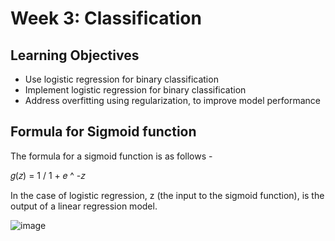 # Week 3: Classification

## Learning Objectives
- Use logistic regression for binary classification
- Implement logistic regression for binary classification
- Address overfitting using regularization, to improve model performance

## Formula for Sigmoid function
The formula for a sigmoid function is as follows -

𝑔(𝑧) = 1 / 1 + 𝑒 ^ -𝑧

In the case of logistic regression, z (the input to the sigmoid function), is the output of a linear regression model.

![image](https://user-images.githubusercontent.com/113103161/210074467-d6c06675-22aa-4431-9099-3830b73adb83.png)

